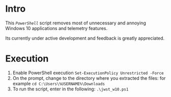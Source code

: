 # Intro

This _`PowerShell`_ script removes most of unnecessary and annoying Windows 10 applications and telemetry features.

Its currently under active development and feedback is greatly appreciated.

# Execution

1. Enable PowerShell execution `Set-ExecutionPolicy Unrestricted -Force`
2. On the prompt, change to the directory where you extracted the files: for example `cd C:\Users\%USERNAME%\Downloads`
3. To run the script, enter in the following: `.\jwst_w10.ps1`
